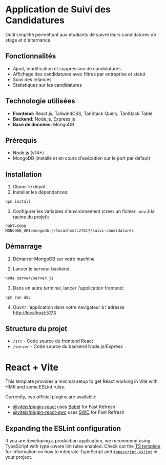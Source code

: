 # Application de Suivi des Candidatures

Outil simplifié permettant aux étudiants de suivre leurs candidatures de stage et d'alternance.

## Fonctionnalités

- Ajout, modification et suppression de candidatures
- Affichage des candidatures avec filtres par entreprise et statut
- Suivi des relances
- Statistiques sur les candidatures

## Technologie utilisées

- **Frontend:** React.js, TailwindCSS, TanStack Query, TanStack Table
- **Backend:** Node.js, Express.js
- **Base de données:** MongoDB

## Prérequis

- Node.js (v14+)
- MongoDB (installé et en cours d'exécution sur le port par défaut)

## Installation

1. Cloner le dépôt
2. Installer les dépendances:

```bash
npm install
```

3. Configurer les variables d'environnement (créer un fichier `.env` à la racine du projet):

```
PORT=5000
MONGODB_URI=mongodb://localhost:27017/suivi-candidatures
```

## Démarrage

1. Démarrer MongoDB sur votre machine

2. Lancer le serveur backend:

```bash
node server/server.js
```

3. Dans un autre terminal, lancer l'application frontend:

```bash
npm run dev
```

4. Ouvrir l'application dans votre navigateur à l'adresse [http://localhost:5173](http://localhost:5173)

## Structure du projet

- `/src` - Code source du frontend React
- `/server` - Code source du backend Node.js/Express

# React + Vite

This template provides a minimal setup to get React working in Vite with HMR and some ESLint rules.

Currently, two official plugins are available:

- [@vitejs/plugin-react](https://github.com/vitejs/vite-plugin-react/blob/main/packages/plugin-react) uses [Babel](https://babeljs.io/) for Fast Refresh
- [@vitejs/plugin-react-swc](https://github.com/vitejs/vite-plugin-react/blob/main/packages/plugin-react-swc) uses [SWC](https://swc.rs/) for Fast Refresh

## Expanding the ESLint configuration

If you are developing a production application, we recommend using TypeScript with type-aware lint rules enabled. Check out the [TS template](https://github.com/vitejs/vite/tree/main/packages/create-vite/template-react-ts) for information on how to integrate TypeScript and [`typescript-eslint`](https://typescript-eslint.io) in your project.

